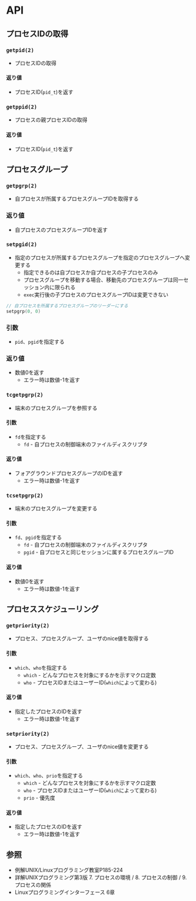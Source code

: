 # API
## プロセスIDの取得
### `getpid(2)`
- プロセスIDの取得

#### 返り値
- プロセスID(`pid_t`)を返す

### `getppid(2)`
- プロセスの親プロセスIDの取得

#### 返り値
- プロセスID(`pid_t`)を返す

## プロセスグループ
### `getpgrp(2)`
- 自プロセスが所属するプロセスグループIDを取得する

### 返り値
- 自プロセスのプロセスグループIDを返す

### `setpgid(2)`
- 指定のプロセスが所属するプロセスグループを指定のプロセスグループへ変更する
  - 指定できるのは自プロセスか自プロセスの子プロセスのみ
  - プロセスグループを移動する場合、移動先のプロセスグループは同一セッション内に限られる
  - `exec`実行後の子プロセスのプロセスグループIDは変更できない

```c
// 自プロセスを所属するプロセスグループのリーダーにする
setpgrp(0, 0)
```

### 引数
- `pid`、`pgid`を指定する

### 返り値
- 数値0を返す
  - エラー時は数値-1を返す

### `tcgetpgrp(2)`
- 端末のプロセスグループを参照する

#### 引数
- `fd`を指定する
  - `fd` - 自プロセスの制御端末のファイルディスクリプタ

#### 返り値
- フォアグラウンドプロセスグループのIDを返す
  - エラー時は数値-1を返す

### `tcsetpgrp(2)`
- 端末のプロセスグループを変更する

#### 引数
- `fd`、`pgid`を指定する
  - `fd` - 自プロセスの制御端末のファイルディスクリプタ
  - `pgid` - 自プロセスと同じセッションに属するプロセスグループID

#### 返り値
- 数値0を返す
  - エラー時は数値-1を返す

## プロセススケジューリング
### `getpriority(2)`
- プロセス、プロセスグループ、ユーザのnice値を取得する

#### 引数
- `which`、`who`を指定する
  - `which` - どんなプロセスを対象にするかを示すマクロ定数
  - `who` - プロセスIDまたはユーザーID(`which`によって変わる)

#### 返り値
- 指定したプロセスのIDを返す
  - エラー時は数値-1を返す

### `setpriority(2)`
- プロセス、プロセスグループ、ユーザのnice値を変更する

#### 引数
- `which`、`who`、`prio`を指定する
  - `which` - どんなプロセスを対象にするかを示すマクロ定数
  - `who` - プロセスIDまたはユーザーID(`which`によって変わる)
  - `prio` - 優先度

#### 返り値
- 指定したプロセスのIDを返す
  - エラー時は数値-1を返す

## 参照
- 例解UNIX/Linuxプログラミング教室P185-224
- 詳解UNIXプログラミング第3版 7. プロセスの環境 / 8. プロセスの制御 / 9. プロセスの関係
- Linuxプログラミングインターフェース 6章
